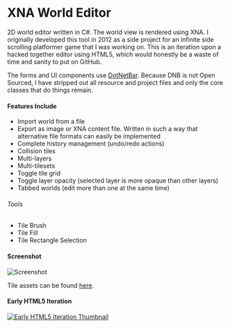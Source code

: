 XNA World Editor
================

2D world editor written in C#. The world view is rendered using XNA. I originally developed this tool in 2012 as a side project for an infinite side scrolling platformer game that I was working on. This is an iteration upon a hacked together editor using HTML5, which would honestly be a waste of time and sanity to put on GitHub.

The forms and UI components use [DotNetBar](http://www.devcomponents.com/dotnetbar/). Because DNB is not Open Sourced, I have stripped out all resource and project files and only the core classes that do things remain.

#### Features Include
* Import world from a file
* Export as image or XNA content file. Written in such a way that alternative file formats can easily be implemented
* Complete history management (undo/redo actions)
* Collision tiles
* Multi-layers
* Multi-tilesets
* Toggle tile grid
* Toggle layer opacity (selected layer is more opaque than other layers)
* Tabbed worlds (edit more than one at the same time)
###### Tools

* Tile Brush
* Tile Fill
* Tile Rectangle Selection


#### Screenshot

![Screenshot](http://i.imgur.com/XwyeZwy.png)

Tile assets can be found [here](http://www.photonstorm.com/flash-game-dev-tips/flash-game-dev-tip-12-building-a-retro-platform-game-in-flixel-part-1).

#### Early HTML5 Iteration

[![Early HTML5 Iteration Thumbnail](http://img.youtube.com/vi/UVmzWSwQvdQ/maxresdefault.jpg)](http://www.youtube.com/watch?v=UVmzWSwQvdQ)
